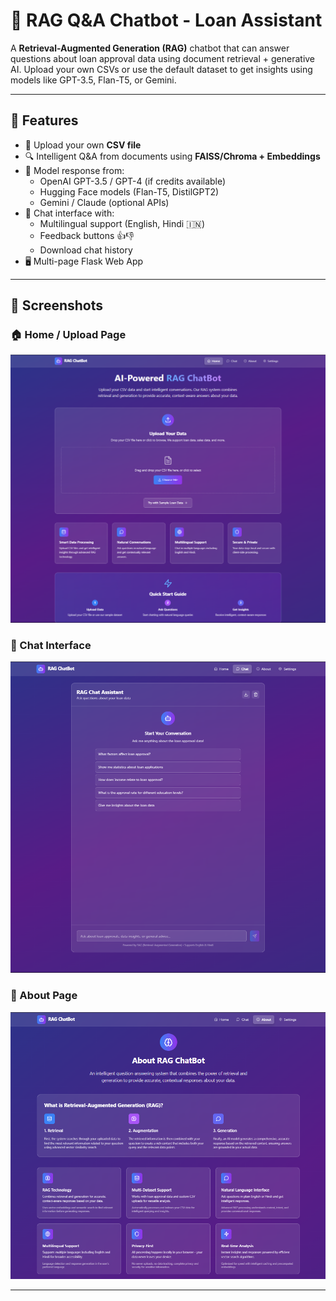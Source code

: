 # 💬 RAG Q&A Chatbot - Loan Assistant

A **Retrieval-Augmented Generation (RAG)** chatbot that can answer questions about loan approval data using document retrieval + generative AI. Upload your own CSVs or use the default dataset to get insights using models like GPT-3.5, Flan-T5, or Gemini.

---

## 🚀 Features

- 📂 Upload your own **CSV file**
- 🔍 Intelligent Q&A from documents using **FAISS/Chroma + Embeddings**
- 🧠 Model response from:
  - OpenAI GPT-3.5 / GPT-4 (if credits available)
  - Hugging Face models (Flan-T5, DistilGPT2)
  - Gemini / Claude (optional APIs)
- 💬 Chat interface with:
  - Multilingual support (English, Hindi 🇮🇳)
  - Feedback buttons 👍👎
  - Download chat history
- 🖥️ Multi-page Flask Web App

---

## 📸 Screenshots

### 🏠 Home / Upload Page
![Upload Page](screenshots/HomePage.png)

### 💬 Chat Interface
![Chat Page](screenshots/Chats.png)

### 📘 About Page
![About Page](screenshots/About.png)

---
